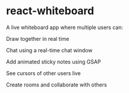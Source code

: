 # react-whiteboard
A live whiteboard app where multiple users can:

Draw together in real time

Chat using a real-time chat window

Add animated sticky notes using GSAP

See cursors of other users live

Create rooms and collaborate with others


